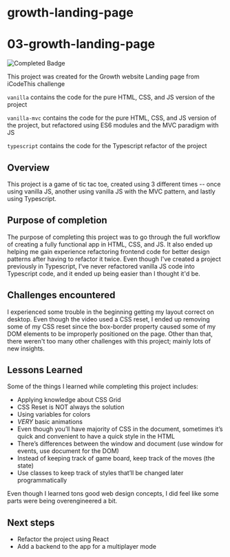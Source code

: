# growth-landing-page


# 03-growth-landing-page
![Completed Badge](https://img.shields.io/badge/completed-green)

This project was created for the Growth website Landing page from iCodeThis challenge

`vanilla` contains the code for the pure HTML, CSS, and JS version of the project

`vanilla-mvc` contains the code for the pure HTML, CSS, and JS version of the project, but refactored using ES6 modules and the MVC paradigm with JS

`typescript` contains the code for the Typescript refactor of the project

## Overview
This project is a game of tic tac toe, created using 3 different times -- once using vanilla JS, another using vanilla JS with the MVC pattern, and lastly using Typescript. 

## Purpose of completion
The purpose of completing this project was to go through the full workflow of creating a fully functional app in HTML, CSS, and JS. It also ended up helping me gain experience refactoring frontend code for better design patterns after having to refactor it twice. Even though I've created a project previously in Typescript, I've never refactored vanilla JS code into Typescript code, and it ended up being easier than I thought it'd be.

## Challenges encountered
I experienced some trouble in the beginning getting my layout correct on desktop. Even though the video used a CSS reset, I ended up removing some of my CSS reset since the box-border property caused some of my DOM elements to be improperly positioned on the page. Other than that, there weren't too many other challenges with this project; mainly lots of new insights.

## Lessons Learned
Some of the things I learned while completing this project includes:
- Applying knowledge about CSS Grid
- CSS Reset is NOT always the solution
- Using variables for colors
- *VERY* basic animations
- Even though you’ll have majority of CSS in the document, sometimes it’s quick and convenient to have a quick style in the HTML
- There’s differences between the window and document (use window for events, use document for the DOM)
- Instead of keeping track of game board, keep track of the moves (the state)
- Use classes to keep track of styles that’ll be changed later programmatically

Even though I learned tons good web design concepts, I did feel like some parts were being overengineered a bit.

## Next steps
- Refactor the project using React
- Add a backend to the app for a multiplayer mode
